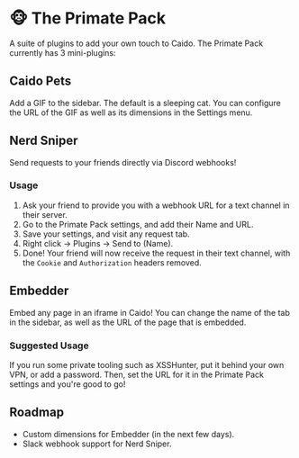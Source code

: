 # 🐵 The Primate Pack

A suite of plugins to add your own touch to Caido. The Primate Pack currently has 3 mini-plugins:

## Caido Pets
Add a GIF to the sidebar. The default is a sleeping cat. You can configure the URL of the GIF as well as its dimensions in the Settings menu.

## Nerd Sniper
Send requests to your friends directly via Discord webhooks!

### Usage
1. Ask your friend to provide you with a webhook URL for a text channel in their server.
2. Go to the Primate Pack settings, and add their Name and URL.
3. Save your settings, and visit any request tab.
4. Right click -> Plugins -> Send to (Name).
5. Done! Your friend will now receive the request in their text channel, with the `Cookie` and `Authorization` headers removed.

## Embedder
Embed any page in an iframe in Caido! You can change the name of the tab in the sidebar, as well as the URL of the page that is embedded.

### Suggested Usage
If you run some private tooling such as XSSHunter, put it behind your own VPN, or add a password. Then, set the URL for it in the Primate Pack settings and you're good to go!

## Roadmap
- Custom dimensions for Embedder (in the next few days).
- Slack webhook support for Nerd Sniper.